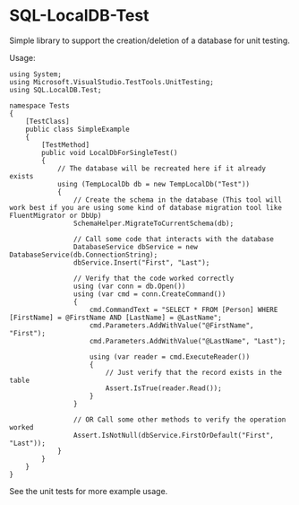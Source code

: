 # SQL-LocalDB-Test
Simple library to support the creation/deletion of a database for unit testing.

Usage:
    
    using System;
    using Microsoft.VisualStudio.TestTools.UnitTesting;
    using SQL.LocalDB.Test;

    namespace Tests
    {
        [TestClass]
        public class SimpleExample
        {
            [TestMethod]
            public void LocalDbForSingleTest()
            {
                // The database will be recreated here if it already exists
                using (TempLocalDb db = new TempLocalDb("Test"))
                {
                    // Create the schema in the database (This tool will work best if you are using some kind of database migration tool like FluentMigrator or DbUp)
                    SchemaHelper.MigrateToCurrentSchema(db);
    
                    // Call some code that interacts with the database
                    DatabaseService dbService = new DatabaseService(db.ConnectionString);
                    dbService.Insert("First", "Last");
    
                    // Verify that the code worked correctly
                    using (var conn = db.Open())
                    using (var cmd = conn.CreateCommand())
                    {
                        cmd.CommandText = "SELECT * FROM [Person] WHERE [FirstName] = @FirstName AND [LastName] = @LastName";
                        cmd.Parameters.AddWithValue("@FirstName", "First");
                        cmd.Parameters.AddWithValue("@LastName", "Last");
    
                        using (var reader = cmd.ExecuteReader())
                        {
                            // Just verify that the record exists in the table
                            Assert.IsTrue(reader.Read());
                        }
                    }
    
                    // OR Call some other methods to verify the operation worked
                    Assert.IsNotNull(dbService.FirstOrDefault("First", "Last"));
                }
            }
        }
    }


See the unit tests for more example usage.

